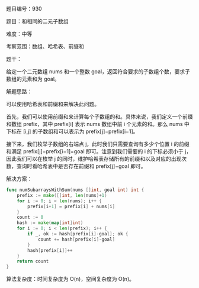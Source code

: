 题目编号：930

题目：和相同的二元子数组

难度：中等

考察范围：数组、哈希表、前缀和

题干：

给定一个二元数组 nums 和一个整数 goal，返回符合要求的子数组个数，要求子数组的元素和为 goal。

解题思路：

可以使用哈希表和前缀和来解决此问题。

首先，我们可以使用前缀和来计算每个子数组的和。具体来说，我们定义一个前缀和数组 prefix，其中 prefix[i] 表示 nums 数组中前 i 个元素的和。那么 nums 中下标在 [i,j] 的子数组和可以表示为 prefix[j]−prefix[i−1]。

接下来，我们枚举子数组的右端点 j，此时我们只需要查询有多少个位置 i 的前缀和满足 prefix[j]−prefix[i−1]=goal 即可。注意到我们需要的 i 的下标必须小于 j，因此我们可以在枚举 j 的同时，维护哈希表存储所有的前缀和以及对应的出现次数，查询时看哈希表中是否存在前缀和 prefix[j]−goal 即可。

解决方案：

```go
func numSubarraysWithSum(nums []int, goal int) int {
    prefix := make([]int, len(nums)+1)
    for i := 0; i < len(nums); i++ {
        prefix[i+1] = prefix[i] + nums[i]
    }
    count := 0
    hash := make(map[int]int)
    for i := 0; i < len(prefix); i++ {
        if _, ok := hash[prefix[i]-goal]; ok {
            count += hash[prefix[i]-goal]
        }
        hash[prefix[i]]++
    }
    return count
}
```

算法复杂度：时间复杂度为 O(n)，空间复杂度为 O(n)。